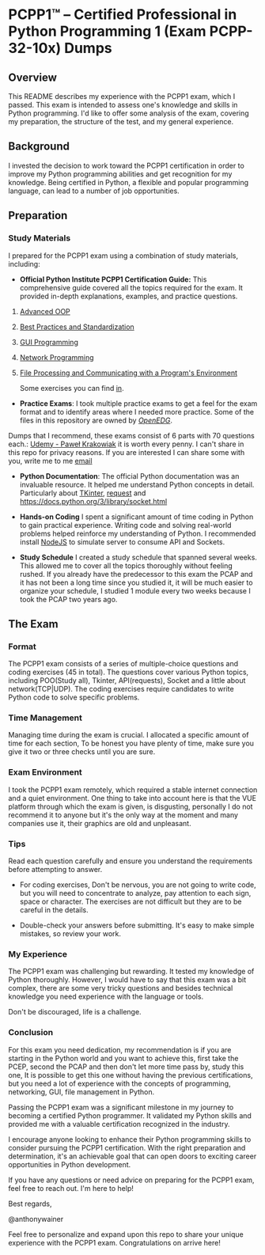 # PCPP1™ – Certified Professional in Python Programming 1 (Exam PCPP-32-10x) Dumps

## Overview

This README describes my experience with the PCPP1 exam, which I passed. This exam is intended to assess one's
knowledge and skills in Python programming. I'd like to offer some analysis of the exam, covering my preparation, the
structure of the test, and my general experience.

## Background

I invested the decision to work toward the PCPP1 certification in order to improve my Python programming abilities and
get recognition for my knowledge. Being certified in Python, a flexible and popular programming language, can lead to a
number of job opportunities.

## Preparation

### Study Materials

I prepared for the PCPP1 exam using a combination of study materials, including:

* **Official Python Institute PCPP1 Certification Guide:** This comprehensive guide covered all the topics required for
  the exam. It provided in-depth explanations, examples, and practice questions.

1) [Advanced OOP](https://edube.org/study/pcpp1-1)
1) [Best Practices and Standardization](https://edube.org/study/pcpp1-2)
1) [GUI Programming](https://edube.org/study/pcpp1-2)
1) [Network Programming](https://edube.org/study/pcpp1-3)
1) [File Processing and Communicating with a Program's Environment](https://edube.org/study/pcpp1-4)

   Some exercises you can find [in](src/exercices).

* **Practice Exams**:
  I took multiple practice exams to get a feel for the exam format and to identify areas where I needed more practice.
  Some of the files in this repository are owned by [*OpenEDG*](dumps/1.%20POO.md).

Dumps that I recommend, these exams consist of 6 parts with 70 questions
each.: [Udemy - Paweł Krakowiak](https://www.udemy.com/course/pcpp1-certified-professional-in-python-programming/) it is
worth every penny. I can't share in this repo for privacy reasons.
If you are interested I can share some with you, write me to me [email](awainerc@gmail.com)

* **Python Documentation**:
  The official Python documentation was an invaluable resource. It helped me understand Python concepts in detail.
  Particularly
  about [TKinter](https://docs.python.org/3/library/tk.html), [request](https://requests.readthedocs.io/en/latest/)
  and https://docs.python.org/3/library/socket.html

* **Hands-on Coding**
  I spent a significant amount of time coding in Python to gain practical experience. Writing code and solving
  real-world problems helped reinforce my understanding of Python.
  I recommended install [NodeJS](https://nodejs.org/en/download) to simulate server to consume API and Sockets.

* **Study Schedule**
  I created a study schedule that spanned several weeks. This allowed me to cover all the topics thoroughly without
  feeling rushed.
  If you already have the predecessor to this exam the PCAP and it has not been a long time since you studied it, it
  will be much easier to organize your schedule, I studied 1 module every two weeks because I took the PCAP two years
  ago.

## The Exam

### Format

The PCPP1 exam consists of a series of multiple-choice questions and coding exercises (45 in total). The questions cover
various Python topics, including POO(Study all), Tkinter, API(requests), Socket and a little about network(TCP|UDP). The
coding exercises require candidates to write Python code to solve specific problems.

### Time Management

Managing time during the exam is crucial. I allocated a specific amount of time for each section, To be honest you have
plenty of time, make sure you give it two or three checks until you are sure.

### Exam Environment

I took the PCPP1 exam remotely, which required a stable internet connection and a quiet environment. One thing to take
into account here is that the VUE platform through which the exam is given, is disgusting, personally I do not recommend
it to anyone but it's the only way at the moment and many companies use it, their graphics are old and unpleasant.

### Tips

Read each question carefully and ensure you understand the requirements before attempting to answer.

* For coding exercises, Don't be nervous, you are not going to write code, but you will need to concentrate to analyze,
  pay attention to each sign, space or character. The exercises are not difficult but they are to be careful in the
  details.

* Double-check your answers before submitting. It's easy to make simple mistakes, so review your work.

### My Experience

The PCPP1 exam was challenging but rewarding. It tested my knowledge of Python thoroughly. However, I would have to say
that this exam was a bit complex, there are some very tricky questions and besides technical knowledge you need
experience with the language or tools.

Don't be discouraged, life is a challenge.

### Conclusion

For this exam you need dedication, my recommendation is if you are starting in the Python world and you want to achieve this, first take the PCEP, second the PCAP and then don't let more time pass by, study this one,
It is possible to get this one without having the previous certifications, but you need a lot of experience with the concepts of programming, networking, GUI, file management in Python.

Passing the PCPP1 exam was a significant milestone in my journey to becoming a certified Python programmer. It validated
my Python skills and provided me with a valuable certification recognized in the industry.

I encourage anyone looking to enhance their Python programming skills to consider pursuing the PCPP1 certification. With
the right preparation and determination, it's an achievable goal that can open doors to exciting career opportunities in
Python development.

If you have any questions or need advice on preparing for the PCPP1 exam, feel free to reach out. I'm here to help!

Best regards,

@anthonywainer

Feel free to personalize and expand upon this repo to share your unique experience with the PCPP1 exam. Congratulations
on arrive here!
